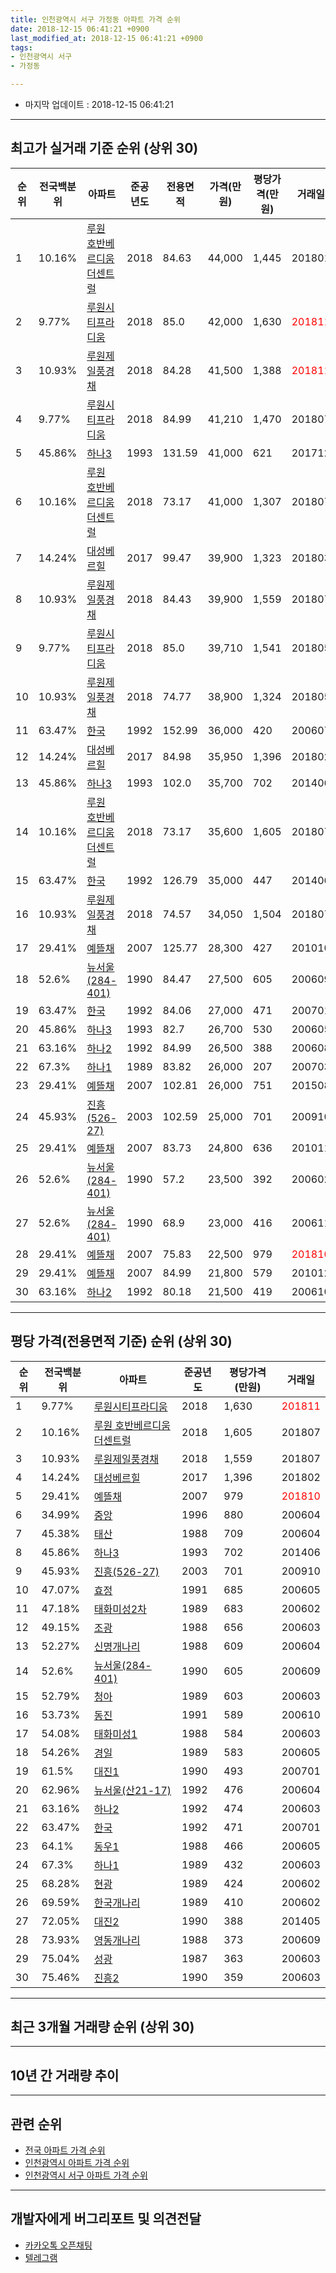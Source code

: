 ```yaml
---
title: 인천광역시 서구 가정동 아파트 가격 순위
date: 2018-12-15 06:41:21 +0900
last_modified_at: 2018-12-15 06:41:21 +0900
tags:
- 인천광역시 서구
- 가정동

---
```


* 마지막 업데이트 : 2018-12-15 06:41:21

---

## 최고가 실거래 기준 순위 (상위 30)


|순위|전국백분위|아파트|준공년도|전용면적|가격(만원)|평당가격(만원)|거래일|
|---|---|---|---|---|---|---|---|
|1|10.16%|[루원 호반베르디움 더센트럴](https://search.naver.com/search.naver?query=%EC%9D%B8%EC%B2%9C%EA%B4%91%EC%97%AD%EC%8B%9C+%EC%84%9C%EA%B5%AC+%EA%B0%80%EC%A0%95%EB%8F%99+%EB%A3%A8%EC%9B%90+%ED%98%B8%EB%B0%98%EB%B2%A0%EB%A5%B4%EB%94%94%EC%9B%80+%EB%8D%94%EC%84%BC%ED%8A%B8%EB%9F%B4)|2018|84.63|44,000|1,445|201801|
|2|9.77%|[루원시티프라디움](https://search.naver.com/search.naver?query=%EC%9D%B8%EC%B2%9C%EA%B4%91%EC%97%AD%EC%8B%9C+%EC%84%9C%EA%B5%AC+%EA%B0%80%EC%A0%95%EB%8F%99+%EB%A3%A8%EC%9B%90%EC%8B%9C%ED%8B%B0%ED%94%84%EB%9D%BC%EB%94%94%EC%9B%80)|2018|85.0|42,000|1,630|<span style="color:red">201811</span>|
|3|10.93%|[루원제일풍경채](https://search.naver.com/search.naver?query=%EC%9D%B8%EC%B2%9C%EA%B4%91%EC%97%AD%EC%8B%9C+%EC%84%9C%EA%B5%AC+%EA%B0%80%EC%A0%95%EB%8F%99+%EB%A3%A8%EC%9B%90%EC%A0%9C%EC%9D%BC%ED%92%8D%EA%B2%BD%EC%B1%84)|2018|84.28|41,500|1,388|<span style="color:red">201811</span>|
|4|9.77%|[루원시티프라디움](https://search.naver.com/search.naver?query=%EC%9D%B8%EC%B2%9C%EA%B4%91%EC%97%AD%EC%8B%9C+%EC%84%9C%EA%B5%AC+%EA%B0%80%EC%A0%95%EB%8F%99+%EB%A3%A8%EC%9B%90%EC%8B%9C%ED%8B%B0%ED%94%84%EB%9D%BC%EB%94%94%EC%9B%80)|2018|84.99|41,210|1,470|201807|
|5|45.86%|[하나3](https://search.naver.com/search.naver?query=%EC%9D%B8%EC%B2%9C%EA%B4%91%EC%97%AD%EC%8B%9C+%EC%84%9C%EA%B5%AC+%EA%B0%80%EC%A0%95%EB%8F%99+%ED%95%98%EB%82%983)|1993|131.59|41,000|621|201712|
|6|10.16%|[루원 호반베르디움 더센트럴](https://search.naver.com/search.naver?query=%EC%9D%B8%EC%B2%9C%EA%B4%91%EC%97%AD%EC%8B%9C+%EC%84%9C%EA%B5%AC+%EA%B0%80%EC%A0%95%EB%8F%99+%EB%A3%A8%EC%9B%90+%ED%98%B8%EB%B0%98%EB%B2%A0%EB%A5%B4%EB%94%94%EC%9B%80+%EB%8D%94%EC%84%BC%ED%8A%B8%EB%9F%B4)|2018|73.17|41,000|1,307|201807|
|7|14.24%|[대성베르힐](https://search.naver.com/search.naver?query=%EC%9D%B8%EC%B2%9C%EA%B4%91%EC%97%AD%EC%8B%9C+%EC%84%9C%EA%B5%AC+%EA%B0%80%EC%A0%95%EB%8F%99+%EB%8C%80%EC%84%B1%EB%B2%A0%EB%A5%B4%ED%9E%90)|2017|99.47|39,900|1,323|201803|
|8|10.93%|[루원제일풍경채](https://search.naver.com/search.naver?query=%EC%9D%B8%EC%B2%9C%EA%B4%91%EC%97%AD%EC%8B%9C+%EC%84%9C%EA%B5%AC+%EA%B0%80%EC%A0%95%EB%8F%99+%EB%A3%A8%EC%9B%90%EC%A0%9C%EC%9D%BC%ED%92%8D%EA%B2%BD%EC%B1%84)|2018|84.43|39,900|1,559|201807|
|9|9.77%|[루원시티프라디움](https://search.naver.com/search.naver?query=%EC%9D%B8%EC%B2%9C%EA%B4%91%EC%97%AD%EC%8B%9C+%EC%84%9C%EA%B5%AC+%EA%B0%80%EC%A0%95%EB%8F%99+%EB%A3%A8%EC%9B%90%EC%8B%9C%ED%8B%B0%ED%94%84%EB%9D%BC%EB%94%94%EC%9B%80)|2018|85.0|39,710|1,541|201805|
|10|10.93%|[루원제일풍경채](https://search.naver.com/search.naver?query=%EC%9D%B8%EC%B2%9C%EA%B4%91%EC%97%AD%EC%8B%9C+%EC%84%9C%EA%B5%AC+%EA%B0%80%EC%A0%95%EB%8F%99+%EB%A3%A8%EC%9B%90%EC%A0%9C%EC%9D%BC%ED%92%8D%EA%B2%BD%EC%B1%84)|2018|74.77|38,900|1,324|201805|
|11|63.47%|[한국](https://search.naver.com/search.naver?query=%EC%9D%B8%EC%B2%9C%EA%B4%91%EC%97%AD%EC%8B%9C+%EC%84%9C%EA%B5%AC+%EA%B0%80%EC%A0%95%EB%8F%99+%ED%95%9C%EA%B5%AD)|1992|152.99|36,000|420|200607|
|12|14.24%|[대성베르힐](https://search.naver.com/search.naver?query=%EC%9D%B8%EC%B2%9C%EA%B4%91%EC%97%AD%EC%8B%9C+%EC%84%9C%EA%B5%AC+%EA%B0%80%EC%A0%95%EB%8F%99+%EB%8C%80%EC%84%B1%EB%B2%A0%EB%A5%B4%ED%9E%90)|2017|84.98|35,950|1,396|201802|
|13|45.86%|[하나3](https://search.naver.com/search.naver?query=%EC%9D%B8%EC%B2%9C%EA%B4%91%EC%97%AD%EC%8B%9C+%EC%84%9C%EA%B5%AC+%EA%B0%80%EC%A0%95%EB%8F%99+%ED%95%98%EB%82%983)|1993|102.0|35,700|702|201406|
|14|10.16%|[루원 호반베르디움 더센트럴](https://search.naver.com/search.naver?query=%EC%9D%B8%EC%B2%9C%EA%B4%91%EC%97%AD%EC%8B%9C+%EC%84%9C%EA%B5%AC+%EA%B0%80%EC%A0%95%EB%8F%99+%EB%A3%A8%EC%9B%90+%ED%98%B8%EB%B0%98%EB%B2%A0%EB%A5%B4%EB%94%94%EC%9B%80+%EB%8D%94%EC%84%BC%ED%8A%B8%EB%9F%B4)|2018|73.17|35,600|1,605|201807|
|15|63.47%|[한국](https://search.naver.com/search.naver?query=%EC%9D%B8%EC%B2%9C%EA%B4%91%EC%97%AD%EC%8B%9C+%EC%84%9C%EA%B5%AC+%EA%B0%80%EC%A0%95%EB%8F%99+%ED%95%9C%EA%B5%AD)|1992|126.79|35,000|447|201406|
|16|10.93%|[루원제일풍경채](https://search.naver.com/search.naver?query=%EC%9D%B8%EC%B2%9C%EA%B4%91%EC%97%AD%EC%8B%9C+%EC%84%9C%EA%B5%AC+%EA%B0%80%EC%A0%95%EB%8F%99+%EB%A3%A8%EC%9B%90%EC%A0%9C%EC%9D%BC%ED%92%8D%EA%B2%BD%EC%B1%84)|2018|74.57|34,050|1,504|201807|
|17|29.41%|[예뜰채](https://search.naver.com/search.naver?query=%EC%9D%B8%EC%B2%9C%EA%B4%91%EC%97%AD%EC%8B%9C+%EC%84%9C%EA%B5%AC+%EA%B0%80%EC%A0%95%EB%8F%99+%EC%98%88%EB%9C%B0%EC%B1%84)|2007|125.77|28,300|427|201010|
|18|52.6%|[뉴서울(284-401)](https://search.naver.com/search.naver?query=%EC%9D%B8%EC%B2%9C%EA%B4%91%EC%97%AD%EC%8B%9C+%EC%84%9C%EA%B5%AC+%EA%B0%80%EC%A0%95%EB%8F%99+%EB%89%B4%EC%84%9C%EC%9A%B8%28284-401%29)|1990|84.47|27,500|605|200609|
|19|63.47%|[한국](https://search.naver.com/search.naver?query=%EC%9D%B8%EC%B2%9C%EA%B4%91%EC%97%AD%EC%8B%9C+%EC%84%9C%EA%B5%AC+%EA%B0%80%EC%A0%95%EB%8F%99+%ED%95%9C%EA%B5%AD)|1992|84.06|27,000|471|200701|
|20|45.86%|[하나3](https://search.naver.com/search.naver?query=%EC%9D%B8%EC%B2%9C%EA%B4%91%EC%97%AD%EC%8B%9C+%EC%84%9C%EA%B5%AC+%EA%B0%80%EC%A0%95%EB%8F%99+%ED%95%98%EB%82%983)|1993|82.7|26,700|530|200605|
|21|63.16%|[하나2](https://search.naver.com/search.naver?query=%EC%9D%B8%EC%B2%9C%EA%B4%91%EC%97%AD%EC%8B%9C+%EC%84%9C%EA%B5%AC+%EA%B0%80%EC%A0%95%EB%8F%99+%ED%95%98%EB%82%982)|1992|84.99|26,500|388|200608|
|22|67.3%|[하나1](https://search.naver.com/search.naver?query=%EC%9D%B8%EC%B2%9C%EA%B4%91%EC%97%AD%EC%8B%9C+%EC%84%9C%EA%B5%AC+%EA%B0%80%EC%A0%95%EB%8F%99+%ED%95%98%EB%82%981)|1989|83.82|26,000|207|200703|
|23|29.41%|[예뜰채](https://search.naver.com/search.naver?query=%EC%9D%B8%EC%B2%9C%EA%B4%91%EC%97%AD%EC%8B%9C+%EC%84%9C%EA%B5%AC+%EA%B0%80%EC%A0%95%EB%8F%99+%EC%98%88%EB%9C%B0%EC%B1%84)|2007|102.81|26,000|751|201508|
|24|45.93%|[진흥(526-27)](https://search.naver.com/search.naver?query=%EC%9D%B8%EC%B2%9C%EA%B4%91%EC%97%AD%EC%8B%9C+%EC%84%9C%EA%B5%AC+%EA%B0%80%EC%A0%95%EB%8F%99+%EC%A7%84%ED%9D%A5%28526-27%29)|2003|102.59|25,000|701|200910|
|25|29.41%|[예뜰채](https://search.naver.com/search.naver?query=%EC%9D%B8%EC%B2%9C%EA%B4%91%EC%97%AD%EC%8B%9C+%EC%84%9C%EA%B5%AC+%EA%B0%80%EC%A0%95%EB%8F%99+%EC%98%88%EB%9C%B0%EC%B1%84)|2007|83.73|24,800|636|201011|
|26|52.6%|[뉴서울(284-401)](https://search.naver.com/search.naver?query=%EC%9D%B8%EC%B2%9C%EA%B4%91%EC%97%AD%EC%8B%9C+%EC%84%9C%EA%B5%AC+%EA%B0%80%EC%A0%95%EB%8F%99+%EB%89%B4%EC%84%9C%EC%9A%B8%28284-401%29)|1990|57.2|23,500|392|200602|
|27|52.6%|[뉴서울(284-401)](https://search.naver.com/search.naver?query=%EC%9D%B8%EC%B2%9C%EA%B4%91%EC%97%AD%EC%8B%9C+%EC%84%9C%EA%B5%AC+%EA%B0%80%EC%A0%95%EB%8F%99+%EB%89%B4%EC%84%9C%EC%9A%B8%28284-401%29)|1990|68.9|23,000|416|200611|
|28|29.41%|[예뜰채](https://search.naver.com/search.naver?query=%EC%9D%B8%EC%B2%9C%EA%B4%91%EC%97%AD%EC%8B%9C+%EC%84%9C%EA%B5%AC+%EA%B0%80%EC%A0%95%EB%8F%99+%EC%98%88%EB%9C%B0%EC%B1%84)|2007|75.83|22,500|979|<span style="color:red">201810</span>|
|29|29.41%|[예뜰채](https://search.naver.com/search.naver?query=%EC%9D%B8%EC%B2%9C%EA%B4%91%EC%97%AD%EC%8B%9C+%EC%84%9C%EA%B5%AC+%EA%B0%80%EC%A0%95%EB%8F%99+%EC%98%88%EB%9C%B0%EC%B1%84)|2007|84.99|21,800|579|201012|
|30|63.16%|[하나2](https://search.naver.com/search.naver?query=%EC%9D%B8%EC%B2%9C%EA%B4%91%EC%97%AD%EC%8B%9C+%EC%84%9C%EA%B5%AC+%EA%B0%80%EC%A0%95%EB%8F%99+%ED%95%98%EB%82%982)|1992|80.18|21,500|419|200610|


---

## 평당 가격(전용면적 기준) 순위 (상위 30)


|순위|전국백분위|아파트|준공년도|평당가격(만원)|거래일|
|---|---|---|---|---|---|
|1|9.77%|[루원시티프라디움](https://search.naver.com/search.naver?query=%EC%9D%B8%EC%B2%9C%EA%B4%91%EC%97%AD%EC%8B%9C+%EC%84%9C%EA%B5%AC+%EA%B0%80%EC%A0%95%EB%8F%99+%EB%A3%A8%EC%9B%90%EC%8B%9C%ED%8B%B0%ED%94%84%EB%9D%BC%EB%94%94%EC%9B%80)|2018|1,630|<span style="color:red">201811</span>|
|2|10.16%|[루원 호반베르디움 더센트럴](https://search.naver.com/search.naver?query=%EC%9D%B8%EC%B2%9C%EA%B4%91%EC%97%AD%EC%8B%9C+%EC%84%9C%EA%B5%AC+%EA%B0%80%EC%A0%95%EB%8F%99+%EB%A3%A8%EC%9B%90+%ED%98%B8%EB%B0%98%EB%B2%A0%EB%A5%B4%EB%94%94%EC%9B%80+%EB%8D%94%EC%84%BC%ED%8A%B8%EB%9F%B4)|2018|1,605|201807|
|3|10.93%|[루원제일풍경채](https://search.naver.com/search.naver?query=%EC%9D%B8%EC%B2%9C%EA%B4%91%EC%97%AD%EC%8B%9C+%EC%84%9C%EA%B5%AC+%EA%B0%80%EC%A0%95%EB%8F%99+%EB%A3%A8%EC%9B%90%EC%A0%9C%EC%9D%BC%ED%92%8D%EA%B2%BD%EC%B1%84)|2018|1,559|201807|
|4|14.24%|[대성베르힐](https://search.naver.com/search.naver?query=%EC%9D%B8%EC%B2%9C%EA%B4%91%EC%97%AD%EC%8B%9C+%EC%84%9C%EA%B5%AC+%EA%B0%80%EC%A0%95%EB%8F%99+%EB%8C%80%EC%84%B1%EB%B2%A0%EB%A5%B4%ED%9E%90)|2017|1,396|201802|
|5|29.41%|[예뜰채](https://search.naver.com/search.naver?query=%EC%9D%B8%EC%B2%9C%EA%B4%91%EC%97%AD%EC%8B%9C+%EC%84%9C%EA%B5%AC+%EA%B0%80%EC%A0%95%EB%8F%99+%EC%98%88%EB%9C%B0%EC%B1%84)|2007|979|<span style="color:red">201810</span>|
|6|34.99%|[중앙](https://search.naver.com/search.naver?query=%EC%9D%B8%EC%B2%9C%EA%B4%91%EC%97%AD%EC%8B%9C+%EC%84%9C%EA%B5%AC+%EA%B0%80%EC%A0%95%EB%8F%99+%EC%A4%91%EC%95%99)|1996|880|200604|
|7|45.38%|[태산](https://search.naver.com/search.naver?query=%EC%9D%B8%EC%B2%9C%EA%B4%91%EC%97%AD%EC%8B%9C+%EC%84%9C%EA%B5%AC+%EA%B0%80%EC%A0%95%EB%8F%99+%ED%83%9C%EC%82%B0)|1988|709|200604|
|8|45.86%|[하나3](https://search.naver.com/search.naver?query=%EC%9D%B8%EC%B2%9C%EA%B4%91%EC%97%AD%EC%8B%9C+%EC%84%9C%EA%B5%AC+%EA%B0%80%EC%A0%95%EB%8F%99+%ED%95%98%EB%82%983)|1993|702|201406|
|9|45.93%|[진흥(526-27)](https://search.naver.com/search.naver?query=%EC%9D%B8%EC%B2%9C%EA%B4%91%EC%97%AD%EC%8B%9C+%EC%84%9C%EA%B5%AC+%EA%B0%80%EC%A0%95%EB%8F%99+%EC%A7%84%ED%9D%A5%28526-27%29)|2003|701|200910|
|10|47.07%|[효정](https://search.naver.com/search.naver?query=%EC%9D%B8%EC%B2%9C%EA%B4%91%EC%97%AD%EC%8B%9C+%EC%84%9C%EA%B5%AC+%EA%B0%80%EC%A0%95%EB%8F%99+%ED%9A%A8%EC%A0%95)|1991|685|200605|
|11|47.18%|[태화미성2차](https://search.naver.com/search.naver?query=%EC%9D%B8%EC%B2%9C%EA%B4%91%EC%97%AD%EC%8B%9C+%EC%84%9C%EA%B5%AC+%EA%B0%80%EC%A0%95%EB%8F%99+%ED%83%9C%ED%99%94%EB%AF%B8%EC%84%B12%EC%B0%A8)|1989|683|200602|
|12|49.15%|[조광](https://search.naver.com/search.naver?query=%EC%9D%B8%EC%B2%9C%EA%B4%91%EC%97%AD%EC%8B%9C+%EC%84%9C%EA%B5%AC+%EA%B0%80%EC%A0%95%EB%8F%99+%EC%A1%B0%EA%B4%91)|1988|656|200603|
|13|52.27%|[신명개나리](https://search.naver.com/search.naver?query=%EC%9D%B8%EC%B2%9C%EA%B4%91%EC%97%AD%EC%8B%9C+%EC%84%9C%EA%B5%AC+%EA%B0%80%EC%A0%95%EB%8F%99+%EC%8B%A0%EB%AA%85%EA%B0%9C%EB%82%98%EB%A6%AC)|1988|609|200604|
|14|52.6%|[뉴서울(284-401)](https://search.naver.com/search.naver?query=%EC%9D%B8%EC%B2%9C%EA%B4%91%EC%97%AD%EC%8B%9C+%EC%84%9C%EA%B5%AC+%EA%B0%80%EC%A0%95%EB%8F%99+%EB%89%B4%EC%84%9C%EC%9A%B8%28284-401%29)|1990|605|200609|
|15|52.79%|[청아](https://search.naver.com/search.naver?query=%EC%9D%B8%EC%B2%9C%EA%B4%91%EC%97%AD%EC%8B%9C+%EC%84%9C%EA%B5%AC+%EA%B0%80%EC%A0%95%EB%8F%99+%EC%B2%AD%EC%95%84)|1989|603|200603|
|16|53.73%|[동진](https://search.naver.com/search.naver?query=%EC%9D%B8%EC%B2%9C%EA%B4%91%EC%97%AD%EC%8B%9C+%EC%84%9C%EA%B5%AC+%EA%B0%80%EC%A0%95%EB%8F%99+%EB%8F%99%EC%A7%84)|1991|589|200610|
|17|54.08%|[태화미성1](https://search.naver.com/search.naver?query=%EC%9D%B8%EC%B2%9C%EA%B4%91%EC%97%AD%EC%8B%9C+%EC%84%9C%EA%B5%AC+%EA%B0%80%EC%A0%95%EB%8F%99+%ED%83%9C%ED%99%94%EB%AF%B8%EC%84%B11)|1988|584|200603|
|18|54.26%|[경일](https://search.naver.com/search.naver?query=%EC%9D%B8%EC%B2%9C%EA%B4%91%EC%97%AD%EC%8B%9C+%EC%84%9C%EA%B5%AC+%EA%B0%80%EC%A0%95%EB%8F%99+%EA%B2%BD%EC%9D%BC)|1989|583|200605|
|19|61.5%|[대진1](https://search.naver.com/search.naver?query=%EC%9D%B8%EC%B2%9C%EA%B4%91%EC%97%AD%EC%8B%9C+%EC%84%9C%EA%B5%AC+%EA%B0%80%EC%A0%95%EB%8F%99+%EB%8C%80%EC%A7%841)|1990|493|200701|
|20|62.96%|[뉴서울(산21-17)](https://search.naver.com/search.naver?query=%EC%9D%B8%EC%B2%9C%EA%B4%91%EC%97%AD%EC%8B%9C+%EC%84%9C%EA%B5%AC+%EA%B0%80%EC%A0%95%EB%8F%99+%EB%89%B4%EC%84%9C%EC%9A%B8%28%EC%82%B021-17%29)|1992|476|200604|
|21|63.16%|[하나2](https://search.naver.com/search.naver?query=%EC%9D%B8%EC%B2%9C%EA%B4%91%EC%97%AD%EC%8B%9C+%EC%84%9C%EA%B5%AC+%EA%B0%80%EC%A0%95%EB%8F%99+%ED%95%98%EB%82%982)|1992|474|200603|
|22|63.47%|[한국](https://search.naver.com/search.naver?query=%EC%9D%B8%EC%B2%9C%EA%B4%91%EC%97%AD%EC%8B%9C+%EC%84%9C%EA%B5%AC+%EA%B0%80%EC%A0%95%EB%8F%99+%ED%95%9C%EA%B5%AD)|1992|471|200701|
|23|64.1%|[동우1](https://search.naver.com/search.naver?query=%EC%9D%B8%EC%B2%9C%EA%B4%91%EC%97%AD%EC%8B%9C+%EC%84%9C%EA%B5%AC+%EA%B0%80%EC%A0%95%EB%8F%99+%EB%8F%99%EC%9A%B01)|1988|466|200605|
|24|67.3%|[하나1](https://search.naver.com/search.naver?query=%EC%9D%B8%EC%B2%9C%EA%B4%91%EC%97%AD%EC%8B%9C+%EC%84%9C%EA%B5%AC+%EA%B0%80%EC%A0%95%EB%8F%99+%ED%95%98%EB%82%981)|1989|432|200603|
|25|68.28%|[현광](https://search.naver.com/search.naver?query=%EC%9D%B8%EC%B2%9C%EA%B4%91%EC%97%AD%EC%8B%9C+%EC%84%9C%EA%B5%AC+%EA%B0%80%EC%A0%95%EB%8F%99+%ED%98%84%EA%B4%91)|1989|424|200602|
|26|69.59%|[한국개나리](https://search.naver.com/search.naver?query=%EC%9D%B8%EC%B2%9C%EA%B4%91%EC%97%AD%EC%8B%9C+%EC%84%9C%EA%B5%AC+%EA%B0%80%EC%A0%95%EB%8F%99+%ED%95%9C%EA%B5%AD%EA%B0%9C%EB%82%98%EB%A6%AC)|1989|410|200602|
|27|72.05%|[대진2](https://search.naver.com/search.naver?query=%EC%9D%B8%EC%B2%9C%EA%B4%91%EC%97%AD%EC%8B%9C+%EC%84%9C%EA%B5%AC+%EA%B0%80%EC%A0%95%EB%8F%99+%EB%8C%80%EC%A7%842)|1990|388|201405|
|28|73.93%|[영동개나리](https://search.naver.com/search.naver?query=%EC%9D%B8%EC%B2%9C%EA%B4%91%EC%97%AD%EC%8B%9C+%EC%84%9C%EA%B5%AC+%EA%B0%80%EC%A0%95%EB%8F%99+%EC%98%81%EB%8F%99%EA%B0%9C%EB%82%98%EB%A6%AC)|1988|373|200609|
|29|75.04%|[성광](https://search.naver.com/search.naver?query=%EC%9D%B8%EC%B2%9C%EA%B4%91%EC%97%AD%EC%8B%9C+%EC%84%9C%EA%B5%AC+%EA%B0%80%EC%A0%95%EB%8F%99+%EC%84%B1%EA%B4%91)|1987|363|200603|
|30|75.46%|[진흥2](https://search.naver.com/search.naver?query=%EC%9D%B8%EC%B2%9C%EA%B4%91%EC%97%AD%EC%8B%9C+%EC%84%9C%EA%B5%AC+%EA%B0%80%EC%A0%95%EB%8F%99+%EC%A7%84%ED%9D%A52)|1990|359|200603|


---

## 최근 3개월 거래량 순위 (상위 30)


<div style="width:100%;">
    <canvas id="deal_count_ranking" height="250"></canvas>
</div>


<script>
new Chart(document.getElementById("deal_count_ranking"), {
    type: 'horizontalBar',
    data: {
        labels: ['한국', '동우1', '인향', '뉴서울(284-401)', '하나2', '하나1', '루원 호반베르디움 더센트럴', '한성', '성광', '대진1', '동우2', '현광', '진흥2', '예뜰채', '루원제일풍경채', '루원시티프라디움'],
        datasets: [{
            label: '실거래 수',
            data: [7, 6, 5, 3, 3, 3, 3, 2, 2, 2, 1, 1, 1, 1, 1, 1],
            borderColor: "rgba(255, 0, 128, 1)",
            backgroundColor: "rgba(255, 0, 128, 0.5)",
            fill: false,
        }]
    },
    options: {
        responsive: true,
        title: {
            display: true,
            text: '최근 3개월 거래량 순위'
        },
        tooltips: {
            mode: 'index',
            intersect: false,
            callbacks: {
                title: function(tooltipItems, data) {
                    return "실거래 수:";
                },
                label: function(tooltipItem, data) {
                    return data.labels[tooltipItem.index] + ": " + tooltipItem.xLabel;
                }
            }
        },
        hover: {
            mode: 'nearest',
            intersect: true
        },
        scales: {
            xAxes: [{
                display: true,
                scaleLabel: {
                    display: true,
                    labelString: '실거래 수'
                },
                ticks: {
                    suggestedMin: 0,
                }
            }],
            yAxes: [{
                display: true,
                ticks: {
                    autoSkip: false,
                    callback: function(value, index, values) {
                        if (value.length > 15)
                            return value.substr(0, 13) + "...";
                        else
                            return value;
                    }
                },
                scaleLabel: {
                    display: false,
                }
            }]
        }
    }
});

</script>


---

## 10년 간 거래량 추이


<div style="width:100%;">
    <canvas id="deal_progress" height="250"></canvas>
</div>

<script>
new Chart(document.getElementById("deal_progress"), {
    type: 'line',
    data: {
        labels: ['200812','200901','200902','200903','200904','200905','200906','200907','200908','200909','200910','200911','200912','201001','201002','201003','201004','201005','201006','201007','201008','201009','201010','201011','201012','201101','201102','201103','201104','201105','201106','201107','201108','201109','201110','201111','201112','201201','201202','201203','201204','201205','201206','201207','201208','201209','201210','201211','201212','201301','201302','201303','201304','201305','201306','201307','201308','201309','201310','201311','201312','201401','201402','201403','201404','201405','201406','201407','201408','201409','201410','201411','201412','201501','201502','201503','201504','201505','201506','201507','201508','201509','201510','201511','201512','201601','201602','201603','201604','201605','201606','201607','201608','201609','201610','201611','201612','201701','201702','201703','201704','201705','201706','201707','201708','201709','201710','201711','201712','201801','201802','201803','201804','201805','201806','201807','201808','201809','201810','201811','201812'],
        datasets: [{
            label: '실거래 수',
            pointRadius: 1,
            data: [8, 9, 11, 15, 19, 35, 22, 19, 25, 21, 25, 7, 14, 16, 15, 12, 15, 9, 5, 4, 6, 7, 16, 14, 11, 11, 9, 18, 15, 10, 8, 8, 9, 6, 10, 7, 9, 3, 12, 16, 8, 13, 11, 7, 9, 8, 9, 10, 7, 8, 11, 27, 14, 10, 21, 3, 11, 11, 17, 7, 12, 11, 16, 26, 20, 15, 19, 16, 21, 26, 20, 9, 7, 13, 12, 52, 55, 39, 28, 25, 24, 31, 20, 12, 6, 16, 8, 26, 30, 20, 26, 21, 24, 32, 30, 23, 23, 14, 9, 28, 12, 36, 35, 28, 25, 18, 17, 16, 16, 25, 18, 19, 14, 30, 16, 32, 16, 25, 25, 17, 0],
            borderColor: "rgba(255, 201, 14, 1)",
            backgroundColor: "rgba(255, 201, 14, 0.5)",
            fill: true,
        }]
    },
    options: {
        responsive: true,
        title: {
            display: true,
            text: '10년간 거래량 추이'
        },
        tooltips: {
            mode: 'index',
            intersect: false,
        },
        hover: {
            mode: 'nearest',
            intersect: true
        },
        scales: {
            xAxes: [{
                display: true,
                scaleLabel: {
                    display: true,
                    labelString: '년/월'
                }
            }],
            yAxes: [{
                display: true,
                ticks: {
                    suggestedMin: 0,
                },
                scaleLabel: {
                    display: true,
                    labelString: '실거래 수'
                }
            }]
        }
    }
});

</script>


---

## 관련 순위

- [전국 아파트 가격 순위](https://inasie.github.io/apt-ranking/전국)
- [인천광역시 아파트 가격 순위](https://inasie.github.io/apt-ranking/인천광역시)
- [인천광역시 서구 아파트 가격 순위](https://inasie.github.io/apt-ranking/인천광역시-서구)


---

## 개발자에게 버그리포트 및 의견전달

- [카카오톡 오픈채팅](https://open.kakao.com/o/gLJUAP4)
- [텔레그램](https://t.me/inasie)

